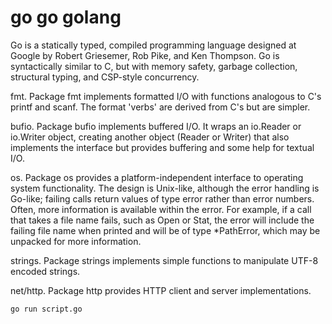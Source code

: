 # go go golang

Go is a statically typed, compiled programming language designed at Google by Robert Griesemer, Rob Pike, and Ken Thompson. Go is syntactically similar to C, but with memory safety, garbage collection, structural typing, and CSP-style concurrency.

fmt. Package fmt implements formatted I/O with functions analogous to C's printf and scanf. The format 'verbs' are derived from C's but are simpler.

bufio. Package bufio implements buffered I/O. It wraps an io.Reader or io.Writer object, creating another object (Reader or Writer) that also implements the interface but provides buffering and some help for textual I/O.

os. Package os provides a platform-independent interface to operating system functionality. The design is Unix-like, although the error handling is Go-like; failing calls return values of type error rather than error numbers. Often, more information is available within the error. For example, if a call that takes a file name fails, such as Open or Stat, the error will include the failing file name when printed and will be of type *PathError, which may be unpacked for more information.

strings. Package strings implements simple functions to manipulate UTF-8 encoded strings.

net/http. Package http provides HTTP client and server implementations.


`go run script.go`
